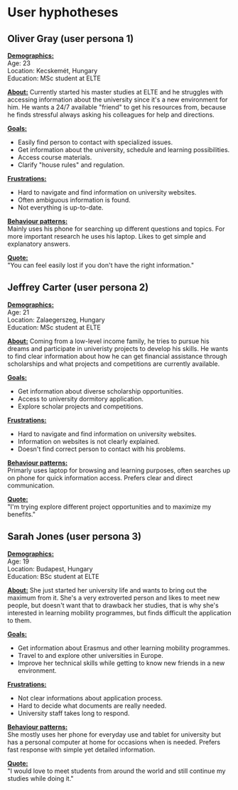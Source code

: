 # User hyphotheses

## Oliver Gray (user persona 1)

<ins>**Demographics:**</ins>   
Age: 23  
Location: Kecskemét, Hungary  
Education: MSc student at ELTE

<ins>**About:**</ins> Currently started his master studies at ELTE and he struggles with accessing information about the university since it's a new environment for him. He wants a 24/7 available "friend" to get his resources from, because he finds stressful always asking his colleagues for help and directions.

<ins>**Goals:**</ins>
- Easily find person to contact with specialized issues.
- Get information about the university, schedule and learning possibilities.
- Access course materials.
- Clarify "house rules" and regulation.

<ins>**Frustrations:**</ins>   
- Hard to navigate and find information on university websites.
- Often ambiguous information is found.
- Not everything is up-to-date.

<ins>**Behaviour patterns:**</ins>   
Mainly uses his phone for searching up different questions and topics. For more important research he uses his laptop. Likes to get simple and explanatory answers.

<ins>**Quote:**</ins>   
"You can feel easily lost if you don't have the right information."

## Jeffrey Carter (user persona 2)

<ins>**Demographics:**</ins>   
Age: 21  
Location: Zalaegerszeg, Hungary  
Education: MSc student at ELTE

<ins>**About:**</ins> Coming from a low-level income family, he tries to pursue his dreams and participate in univeristy projects to develop his skills. He wants to find clear information about how he can get financial assistance through scholarships and what projects and competitions are currently available.

<ins>**Goals:**</ins>
- Get information about diverse scholarship opportunities.
- Access to university dormitory application.
- Explore scholar projects and competitions.

<ins>**Frustrations:**</ins>   
- Hard to navigate and find information on university websites.
- Information on websites is not clearly explained.
- Doesn't find correct person to contact with his problems.

<ins>**Behaviour patterns:**</ins>   
Primarly uses laptop for browsing and learning purposes, often searches up on phone for quick information access. Prefers clear and direct communication.

<ins>**Quote:**</ins>   
"I'm trying explore different project opportunities and to maximize my benefits."

## Sarah Jones (user persona 3)

<ins>**Demographics:**</ins>   
Age: 19  
Location: Budapest, Hungary  
Education: BSc student at ELTE

<ins>**About:**</ins> She just started her university life and wants to bring out the maximum from it. She's a very extroverted person and likes to meet new people, but doesn't want that to drawback her studies, that is why she's interested in learning mobility programmes, but finds difficult the application to them.

<ins>**Goals:**</ins>
- Get information about Erasmus and other learning mobility programmes.
- Travel to and explore other universities in Europe.
- Improve her technical skills while getting to know new friends in a new environment.

<ins>**Frustrations:**</ins>   
- Not clear informations about application process.
- Hard to decide what documents are really needed.
- University staff takes long to respond.

<ins>**Behaviour patterns:**</ins>   
She mostly uses her phone for everyday use and tablet for university but has a personal computer at home for occasions when is needed. Prefers fast response with simple yet detailed information.

<ins>**Quote:**</ins>   
"I would love to meet students from around the world and still continue my studies while doing it."
